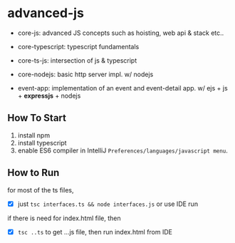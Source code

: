 # advanced-js

- core-js: advanced JS concepts such as hoisting, web api & stack etc..
- core-typescript: typescript fundamentals
- core-ts-js: intersection of js & typescript
- core-nodejs: basic http server impl. w/ nodejs

- event-app: implementation of an event and event-detail app. w/ ejs + js + **expressjs** + nodejs

## How To Start

1. install npm
2. install typescript
3. enable ES6 compiler in IntelliJ `Preferences/languages/javascript menu`.

## How to Run

for most of the ts files,

- [x] just `tsc interfaces.ts && node interfaces.js` or use IDE run 

if there is need for index.html file, then

- [x] `tsc ..ts` to get ...js file, then run index.html from IDE
